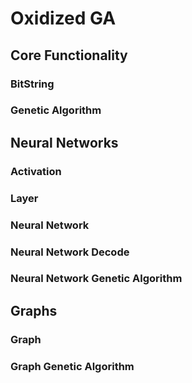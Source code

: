 # Oxidized GA

## Core Functionality

### BitString

### Genetic Algorithm

## Neural Networks

### Activation

### Layer

### Neural Network

### Neural Network Decode

### Neural Network Genetic Algorithm

## Graphs

### Graph

### Graph Genetic Algorithm

